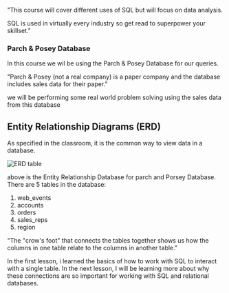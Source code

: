 "This course will cover different uses of SQL but will focus on data analysis.

SQL is used in virtually every industry so get read to superpower your skillset."

### Parch & Posey Database
In this course we wil be using the Parch & Posey Database for our queries.

"Parch & Posey (not a real company) is a paper company and the database includes sales data for their paper." 

we will be performing some real world problem solving using the sales data from this database


## Entity Relationship Diagrams (ERD)

As specified in the classroom, it is the common way to view data in a database.

<img title="an ERD table" alt="ERD table" src="./ERD_table.png">

above is the Entity Relationship Database for parch and Porsey Database.
There are 5 tables in the database:
1. web_events
2. accounts
3. orders
4. sales_reps
5. region

"The "crow's foot" that connects the tables together shows us how the columns in one table relate to the columns in another table."

In the first lesson, i learned the basics of how to work with SQL to interact with a single table. In the next lesson, I will be learning more about why these connections are so important for working with SQL and relational databases.



